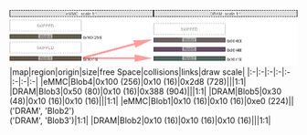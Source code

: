 ![memory map diagram](test_generate_doc_example_two_maps_redux.png)
|map|region|origin|size|free Space|collisions|links|draw scale|
|:-|:-|:-|:-|:-|:-|:-|:-|
|eMMC|<span style='color:(47, 41, 15)'>Blob4</span>|0x100 (256)|0x10 (16)|0x2d8 (728)|||1:1|
|DRAM|<span style='color:(62, 45, 46)'>Blob3</span>|0x50 (80)|0x10 (16)|0x388 (904)|||1:1|
|DRAM|<span style='color:(54, 16, 56)'>Blob5</span>|0x30 (48)|0x10 (16)|0x10 (16)|||1:1|
|eMMC|<span style='color:(52, 31, 13)'>Blob1</span>|0x10 (16)|0x10 (16)|0xe0 (224)||('DRAM', 'Blob2')<BR>('DRAM', 'Blob3')|1:1|
|DRAM|<span style='color:(16, 57, 41)'>Blob2</span>|0x10 (16)|0x10 (16)|0x10 (16)|||1:1|
